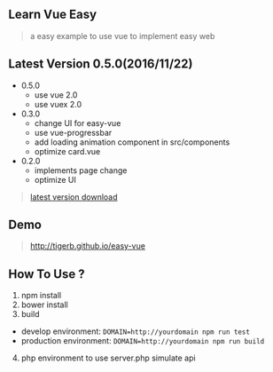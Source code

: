 ## Learn Vue Easy

> a easy example to use vue to implement easy web


## Latest Version 0.5.0(2016/11/22)

- 0.5.0
  + use vue 2.0
  + use vuex 2.0
- 0.3.0
  + change UI for easy-vue
  + use vue-progressbar
  + add loading animation component in src/components
  + optimize card.vue
- 0.2.0
  + implements page change
  + optimize UI

> [latest version download](https://github.com/TIGERB/easy-vue/releases/tag/v0.5.0)

## Demo

> <http://tigerb.github.io/easy-vue>

## How To Use ?
1. npm install
2. bower install
3. build
  - develop environment: `DOMAIN=http://yourdomain npm run test`
  - production environment: `DOMAIN=http://yourdomain npm run build`
4. php environment to use server.php simulate api

